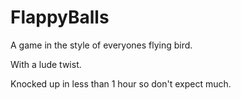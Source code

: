 # FlappyBalls

A game in the style of everyones flying bird.

With a lude twist.

Knocked up in less than 1 hour so don't expect much.


